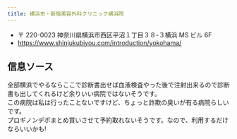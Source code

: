 ```yaml
---
title: 横浜市・新宿美容外科クリニック横浜院
---
```


- 〒 220-0023 神奈川県横浜市西区平沼１丁目３８-３横浜 MS ビル 6F
- <https://www.shinjukubiyou.com/introduction/yokohama/>

## 信息ソース

全部横浜でやるならここで診断書出せば血液検査やった後で注射出来るので診断書も出してくれるけど余りいい病院ではないそうです。  
この病院は私は行ったことないですけど、ちょっと詐欺の臭いが有る病院らしいです。  
プロギノンデポまとめ買いさせて予約取れないそうです。なので、利用するだけならいいかも!
